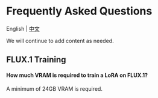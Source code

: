 # Frequently Asked Questions

English | [中文](FAQ.md)

We will continue to add content as needed.

## FLUX.1 Training

#### How much VRAM is required to train a LoRA on FLUX.1?

A minimum of 24GB VRAM is required. 